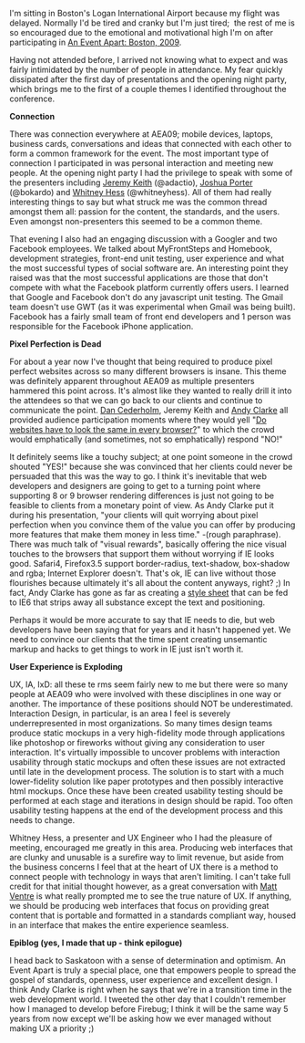 I'm sitting in Boston's Logan International Airport because my flight was
delayed. Normally I'd be tired and cranky but I'm just tired;  the rest of me is
so encouraged due to the emotional and motivational high I'm on after
participating in [An Event Apart: Boston,
2009](https://www.aneventapart.com/2009/boston/).

Having not attended before, I arrived not knowing what to expect and was fairly
intimidated by the number of people in attendance. My fear quickly dissipated
after the first day of presentations and the opening night party, which brings
me to the first of a couple themes I identified throughout the conference.

**Connection**

There was connection everywhere at AEA09; mobile devices, laptops, business
cards, conversations and ideas that connected with each other to form a common
framework for the event. The most important type of connection I participated in
was personal interaction and meeting new people. At the opening night party I
had the privilege to speak with some of the presenters including [Jeremy
Keith](https://www.adactio.com) (@adactio), [Joshua
Porter](https://www.bokardo.com) (@bokardo) and [Whitney
Hess](https://www.whitneyhess.com) (@whitneyhess). All of them had really
interesting things to say but what struck me was the common thread amongst them
all: passion for the content, the standards, and the users. Even amongst
non-presenters this seemed to be a common theme.

That evening I also had an engaging discussion with a Googler and two Facebook
employees. We talked about MyFrontSteps and Homebook, development strategies,
front-end unit testing, user experience and what the most successful types of
social software are. An interesting point they raised was that the most
successful applications are those that don't compete with what the Facebook
platform currently offers users. I learned that Google and Facebook don't do any
javascript unit testing. The Gmail team doesn't use GWT (as it was experimental
when Gmail was being built). Facebook has a fairly small team of front end
developers and 1 person was responsible for the Facebook iPhone application.

**Pixel Perfection is Dead**

For about a year now I've thought that being required to produce pixel perfect
websites across so many different browsers is insane. This theme was definitely
apparent throughout AEA09 as multiple presenters hammered this point across.
It's almost like they wanted to really drill it into the attendees so that we
can go back to our clients and continue to communicate the point. [Dan
Cederholm](https://www.simplebits.com), Jeremy Keith and [Andy
Clarke](https://www.stuffandnonsense.co.uk/) all provided audience participation
moments where they would yell "[Do websites have to look the same in every
browser?](https://dowebsitesneedtolookexactlythesameineverybrowser.com/)" to
which the crowd would emphatically (and sometimes, not so emphatically) respond
"NO!"

It definitely seems like a touchy subject; at one point someone in the crowd
shouted "YES!" because she was convinced that her clients could never be
persuaded that this was the way to go. I think it's inevitable that web
developers and designers are going to get to a turning point where supporting 8
or 9 browser rendering differences is just not going to be feasible to clients
from a monetary point of view. As Andy Clarke put it during his presentation,
"your clients will quit worrying about pixel perfection when you convince them
of the value you can offer by producing more features that make them money in
less time." -(rough paraphrase). There was much talk of "visual rewards",
basically offering the nice visual touches to the browsers that support them
without worrying if IE looks good. Safari4, Firefox3.5 support border-radius,
text-shadow, box-shadow and rgba; Internet Explorer doesn't. That's ok, IE can
live without those flourishes because ultimately it's all about the content
anyways, right? ;) In fact, Andy Clarke has gone as far as creating a [style
sheet](https://forabeautifulweb.com/blog/about/universal_internet_explorer_6_css/)
that can be fed to IE6 that strips away all substance except the text and
positioning. 

Perhaps it would be more accurate to say that IE needs to die, but web
developers have been saying that for years and it hasn't happened yet. We need
to convince our clients that the time spent creating unsemantic markup and hacks
to get things to work in IE just isn't worth it.

**User Experience is Exploding**

UX, IA, IxD: all these te rms seem fairly new to me but there were so many
people at AEA09 who were involved with these disciplines in one way or another.
The importance of these positions should NOT be underestimated. Interaction
Design, in particular, is an area I feel is severely underrepresented in most
organizations. So many times design teams produce static mockups in a very
high-fidelity mode through applications like photoshop or fireworks without
giving any consideration to user interaction. It's virtually impossible to
uncover problems with interaction usability through static mockups and often
these issues are not extracted until late in the development process. The
solution is to start with a much lower-fidelity solution like paper prototypes
and then possibly interactive html mockups. Once these have been created
usability testing should be performed at each stage and iterations in design
should be rapid. Too often usability testing happens at the end of the
development process and this needs to change.

Whitney Hess, a presenter and UX Engineer who I had the pleasure of meeting,
encouraged me greatly in this area. Producing web interfaces that are clunky and
unusable is a surefire way to limit revenue, but aside from the business
concerns I feel that at the heart of UX there is a method to connect people with
technology in ways that aren't limiting. I can't take full credit for that
initial thought however, as a great conversation with [Matt
Ventre](https://www.matthewventre.com/) is what really prompted me to see the
true nature of UX. If anything, we should be producing web interfaces that focus
on providing great content that is portable and formatted in a standards
compliant way, housed in an interface that makes the entire experience seamless.

**Epiblog (yes, I made that up - think epilogue)**

I head back to Saskatoon with a sense of determination and optimism. An Event
Apart is truly a special place, one that empowers people to spread the gospel of
standards, openness, user experience and excellent design. I think Andy Clarke
is right when he says that we're in a transition time in the web development
world. I tweeted the other day that I couldn't remember how I managed to develop
before Firebug; I think it will be the same way 5 years from now except we'll be
asking how we ever managed without making UX a priority ;)

